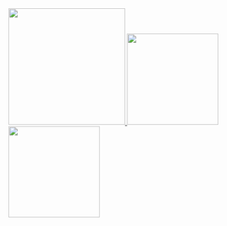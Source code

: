 <a href="/">
  <img height="230em" src="https://github-profile-summary-cards.vercel.app/api/cards/profile-details?username=yzcdpg&theme=github">
  <img height="180em" src="https://github-readme-stats.vercel.app/api?username=yzcdpg&show_icons=true&include_all_commits=true&count_private=true" />
  <img height="180em" src="https://github-readme-stats.vercel.app/api/top-langs?username=yzcdpg&layout=compact&exclude_repo=Android_Homework,rinchannowww.github.io&langs_count=8" />
</a>
